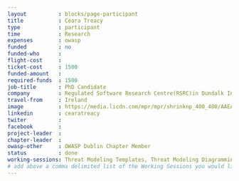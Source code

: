 ```yaml
---
layout          : blocks/page-participant
title           : Ceara Treacy
type            : participant
time            : Research
expenses        : owasp
funded          : no
funded-who      :
flight-cost     :
ticket-cost     : 1500
funded-amount   :
required-funds  : 1500
job-title       : PhD Candidate
company         : Regulated Software Research Centre(RSRC)in Dundalk Institute of Technology
travel-from     : Ireland
image           : https://media.licdn.com/mpr/mpr/shrinknp_400_400/AAEAAQAAAAAAAAxeAAAAJDk3MmIxY2M0LWIwNTEtNDEyZS1hMWFlLTkxM2VhZmFmMDU1NQ.jpg
linkedin        : cearatreacy
twiter          :
facebook        :
project-leader  :
chapter-leader  :
owasp-other     : OWASP Dublin Chapter Member
status          : done
working-sessions: Threat Modeling Templates, Threat Modeling Diagramming, Threat modeling Schema, Threat Modeling Cheat Sheet, Threat Modeling IoT Devices
# add above a comma delimited list of the Working Sessions you would like to attend (use the session's title)
---
```


<!-- put more details about participant here -->